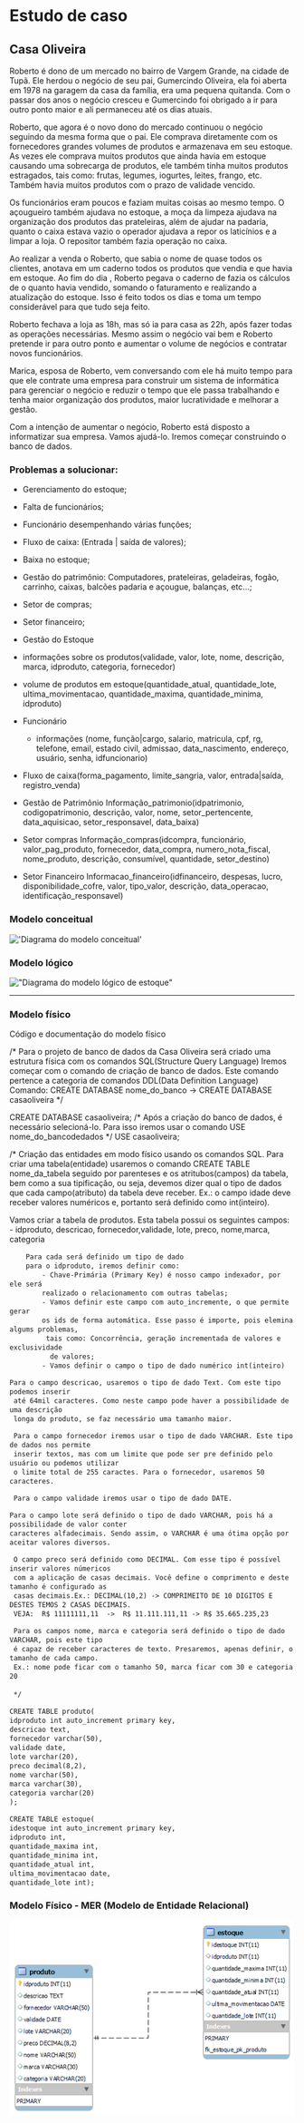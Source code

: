 # Estudo de caso
## Casa Oliveira

Roberto é dono de um mercado no bairro de Vargem Grande, na cidade de Tupã. Ele herdou o negócio de seu pai, Gumercindo Oliveira, ela foi aberta em 1978 na garagem da casa da família, era uma pequena quitanda. Com o passar dos anos o negócio cresceu e Gumercindo foi obrigado a ir para outro ponto maior e ali permaneceu até os dias atuais.

Roberto, que agora é o novo dono do mercado continuou o negócio seguindo da mesma forma que o pai. Ele comprava diretamente com os fornecedores grandes volumes de produtos e armazenava em seu estoque. As vezes ele comprava muitos produtos que ainda havia em estoque causando uma sobrecarga de produtos, ele também tinha muitos produtos estragados, tais como: frutas, legumes, iogurtes, leites, frango, etc. Também havia muitos produtos com o prazo de validade vencido.


Os funcionários eram poucos e faziam muitas coisas ao mesmo tempo. O açougueiro também ajudava no estoque, a moça da limpeza ajudava na organização dos produtos das prateleiras, além de ajudar na padaria, quanto o caixa estava vazio o operador ajudava a repor os laticínios e a limpar a loja. O repositor também fazia operação no caixa.

Ao realizar a venda o Roberto, que sabia o nome de quase todos os clientes, anotava em um caderno todos os produtos que vendia e que havia em estoque. Ao fim do dia , Roberto pegava o caderno de fazia os cálculos de o quanto havia vendido, somando o faturamento e realizando a atualização do estoque. Isso é feito todos os dias e toma um tempo considerável para que tudo seja feito.

Roberto fechava a loja as 18h, mas só ia para casa as 22h, após fazer todas as operações necessárias. Mesmo assim o negócio vai bem e Roberto pretende ir para outro ponto e aumentar o volume de negócios e contratar novos funcionários.

Marica, esposa de Roberto, vem conversando com ele há muito tempo para que ele contrate uma empresa para construir um sistema de informática para gerenciar o negócio e reduzir o tempo que ele passa trabalhando e tenha maior organização dos produtos, maior lucratividade e melhorar a gestão.

Com a intenção de aumentar o negócio, Roberto está disposto a informatizar sua empresa. Vamos ajudá-lo. Iremos começar construindo o banco de dados.

### Problemas a solucionar:
 - Gerenciamento do estoque;
- Falta de funcionários;
- Funcionário desempenhando várias funções;
- Fluxo de caixa: (Entrada | saída de valores);
- Baixa no estoque;
- Gestão do patrimônio: Computadores, prateleiras, geladeiras, fogão, carrinho, caixas, balcões padaria e açougue, balanças, etc...;
- Setor de compras;
- Setor financeiro;

- Gestão do Estoque
- informações sobre os produtos(validade, valor, lote, nome, descrição, marca, idproduto, categoria, fornecedor)
- volume de produtos em estoque(quantidade_atual, quantidade_lote, ultima_movimentacao, quantidade_maxima, quantidade_minima, idproduto)

- Funcionário
	- informações (nome, função|cargo, salario, matricula, cpf, rg, telefone, email, estado civil, admissao, data_nascimento, endereço, usuário, senha, idfuncionario)

- Fluxo de caixa(forma_pagamento, limite_sangria, valor, entrada|saída, registro_venda)

- Gestão de Patrimônio
	Informação_patrimonio(idpatrimonio, codigopatrimonio, descrição, valor, nome, setor_pertencente, data_aquisicao, setor_responsavel, data_baixa)


- Setor compras
	Informação_compras(idcompra, funcionário, valor_pag_produto, fornecedor, data_compra, numero_nota_fiscal, nome_produto, descrição, consumível, quantidade, setor_destino)

- Setor Financeiro
	Informacao_financeiro(idfinanceiro, despesas, lucro, disponibilidade_cofre, valor, tipo_valor, descrição, data_operacao, identificação_responsavel)

### Modelo conceitual

!['Diagrama do modelo conceitual'](./modeloconceitual.png)


### Modelo lógico

!["Diagrama do modelo lógico de estoque"](./modelo_logico_estoque.png)


---
### Modelo físico

Código e documentação do modelo físico

/*
Para o projeto de banco de dados da Casa Oliveira será criado 
uma estrutura física com os comandos SQL(Structure Query Language)
Iremos começar com o comando de criação de banco de dados. Este 
comando pertence a categoria de comandos DDL(Data Definition Language)
Comando:
	CREATE DATABASE nome_do_banco -> CREATE DATABASE casaoliveira
*/

CREATE DATABASE casaoliveira;
/*
Após a criação do banco de dados, é necessário selecioná-lo. Para isso
iremos usar o comando USE nome_do_bancodedados
*/
USE casaoliveira;

/*
Criação das entidades em modo físico usando os comandos SQL.
Para criar uma tabela(entidade) usaremos o comando 
CREATE TABLE nome_da_tabela seguido por parenteses e os 
atritubos(campos) da tabela, bem como a sua tipificação, ou seja,
devemos dizer qual o tipo de dados que cada campo(atributo) da 
tabela deve receber. Ex.: o campo idade deve receber valores 
numéricos e, portanto será definido como int(inteiro).

Vamos criar a tabela de produtos. Esta tabela possui os seguintes campos:
	- idproduto, descricao, fornecedor,validade, lote, preco, nome,marca, categoria
   
```
    Para cada será definido um tipo de dado
    para o idproduto, iremos definir como:
		- Chave-Primária (Primary Key) é nosso campo indexador, por ele será
        realizado o relacionamento com outras tabelas;
        - Vamos definir este campo com auto_incremente, o que permite gerar 
        os ids de forma automática. Esse passo é importe, pois elemina algums problemas,
         tais como: Concorrência, geração incrementada de valores e exclusividade
          de valores;
		- Vamos definir o campo o tipo de dado numérico int(inteiro) 
```

```		
Para o campo descricao, usaremos o tipo de dado Text. Com este tipo podemos inserir 
 até 64mil caracteres. Como neste campo pode haver a possibilidade de uma descrição 
 longa do produto, se faz necessário uma tamanho maior. 
```
```
 Para o campo fornecedor iremos usar o tipo de dado VARCHAR. Este tipo de dados nos permite
 inserir textos, mas com um limite que pode ser pre definido pelo usuário ou podemos utilizar
 o limite total de 255 caractes. Para o fornecedor, usaremos 50 caracteres.
```

```
 Para o campo validade iremos usar o tipo de dado DATE.
 ```

 ```
 Para o campo lote será definido o tipo de dado VARCHAR, pois há a possibilidade de valor conter
 caracteres alfadecimais. Sendo assim, o VARCHAR é uma ótima opção por aceitar valores diversos.
 ```
```
 O campo preco será definido como DECIMAL. Com esse tipo é possível inserir valores númericos
 com a aplicação de casas decimais. Você define o comprimento e deste tamanho é configurado as 
 casas decimais.Ex.: DECIMAL(10,2) -> COMPRIMEITO DE 10 DIGITOS E DESTES TEMOS 2 CASAS DECIMAIS.
 VEJA:	R$ 11111111,11  ->  R$ 11.111.111,11 -> R$ 35.665.235,23
```

```
 Para os campos nome, marca e categoria será definido o tipo de dado VARCHAR, pois este tipo 
 é capaz de receber caracteres de texto. Presaremos, apenas definir, o tamanho de cada campo.
 Ex.: nome pode ficar com o tamanho 50, marca ficar com 30 e categoria 20
 
 */

 ```


 ``` language SQL
 CREATE TABLE produto(
 idproduto int auto_increment primary key,
 descricao text,
 fornecedor varchar(50),
 validade date,
 lote varchar(20),
 preco decimal(8,2),
 nome varchar(50),
 marca varchar(30),
 categoria varchar(20)
 );
 ``` 
 ```
 CREATE TABLE estoque(
 idestoque int auto_increment primary key,
 idproduto int,
 quantidade_maxima int,
 quantidade_minima int,
 quantidade_atual int,
 ultima_movimentacao date,
 quantidade_lote int);
 ```
 
 ### Modelo Físico - MER (Modelo de Entidade Relacional)

 !["Diagrama do Modelo de Entidade Relacional"](./modelo_fisico.png)
 
 
 
 
 
 
 
 
 
 
 
 